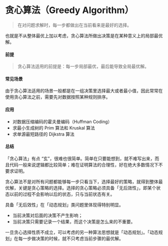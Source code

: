 # 贪心算法（Greedy Algorithm）

> 在对问题求解时，每一步都做出在当前看来是最好的选择。

也就是不从整体最优上加以考虑，贪心算法所做出决策是在某种意义上的局部最优解。

#### 前提

> 贪心算法适用的前提是：每一步局部最优，最后能导致全局最优解。

#### 常见场景

由于贪心算法适用的场景一般都是在一组决策里选择最大或者最小值，因此常常在使用贪心算法之前，需要先对数据按照某种规则排序。


#### 应用

- 对数据压缩编码的霍夫曼编码（Huffman Coding）
- 求最小生成树的 Prim 算法和 Kruskal 算法
- 求单源最短路径的 Dijkstra 算法

#### 总结

「贪心算法」有点 “玄”，很难也很简单。简单在只要能想到，就不难写出来，而且代码一般来说逻辑都比较简单；难在证明算法的合理性，好在绝大多数情况下不要求证明。

贪心算法不是对所有问题都能够每一步只看当下，选择最好的策略，就得到整体最优解，关键是贪心策略的选择。选择的贪心策略必须具备「无后效性」，即某个状态以前的过程不会影响以后的状态，只与当前状态有关。

具备「无后效性」在「动态规划」类问题里体现得特别明显。

- 当前决策对后面的决策不产生影响；
- 当前决策只需要记录一个结果，而这个决策是怎么来的不重要。

一旦贪心选择性质不成立，可以考虑的另一种算法思想就是「动态规划」。「动态规划」在每一步做决策的时候，就不只考虑当前步骤的最优解。
